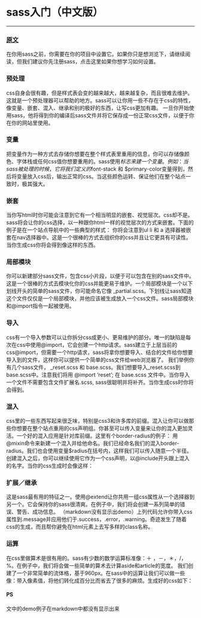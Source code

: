 # sass入门（中文版）

------

### [原文](http://sass.bootcss.com/docs/guide/)

在你用sass之前，你需要在你的项目中设置它。如果你只是想浏览下，请继续阅读，但我们建议你先注册sass，点击这里如果你想学习如何设置。

### 预处理
css自身会很有趣，但是样式表会变的越来越大，越来越复杂，而且很难去维护。这就是一个预处理器可以帮助的地方。sass可以让你用一些不存在于css的特性，像变量、嵌套、混入、继承和别的极好的东西，让写css更加有趣。
一旦你开始使用sass，他将得到你的编译后sass文件并将它保存成一份正常css文件，以便于你在你的网站里使用。

### 变量
把变量作为一种方式去存储你想要在整个样式表里重用的信息，你可以存储像颜色、字体栈或任何css值你想要重用的。sass使用$标志来建一个变量。例如：
当sass被处理的时候，它将我们定义的$font-stack 和 $primary-color变量得到，然后将变量放入css后，输出正常的css。当这些颜色运转、保证他们在整个站点一致时，极其强大。

### 嵌套
当你写html时你可能会注意到它有一个相当明显的嵌套、视觉层次。css却不是。sass将会让你的css选择，以一种跟你html一样的视觉层次的方式来嵌套。下面的例子是在一个站点导航中的一些典型的样式：
你将会注意到ul li 和 a 选择器被嵌套在nav选择器中。这是一个很棒的方式去组织你的css并且让它更具有可读性。当你生成css你将会得到像这样的东西。

### 局部模块
你可以新建部分sass文件，包含css小片段，以便于可以包含在别的sass文件中。这是一个很棒的方式去模块化你的css并能更易于维护。一个局部模块是一个以下划线开头的简单的sass文件，你可能命名它像 _partial.scss。下划线让sass知道这个文件仅仅是一个局部模块，并他应该被生成放入一个css文件。sass局部模块和@import指令一起被使用。

### 导入
css有一个导入参数可以让你拆分css成更小、更易维护的部分。唯一的缺陷是每次在css中使用@import，它会创建一个http请求。sass建立于上层当前的css@import，但需要一个http请求，sass将拿你想要导入、结合的文件给你想要导入到的文件，这样你可以提供一个简单的css文件给web浏览器了。
我们举例你有几个sass文件， _reset.scss 和 base.scss。我们想要导入_reset.scss到base.scss中。注意我们将用 @import ‘reset’; 在 base.scss 文件中。当你导入一个文件不需要包含文件扩展名.scss, sass很聪明并将补齐。当你生成css时你将会得到。

### 混入
css里的一些东西写起来很乏味，特别是css3和许多库的前缀。混入让你可以做那些你想要在整个站点重用的css声明组。你甚至可以传入变量来让你的混入更加灵活。一个好的混入应用是针对库前缀。这里有个border-radius的例子：
用@mixin命令来新建一个混入并给他命名。我们已经命名我们的混入border-radius。我们也会使用变量$radius在括号内，这样我们可以传入随意一个半径。创建混入之后，你可以继续使用它作为一个css声明，以@include开头跟上混入的名字。当你的css生成时会像这样：

### 扩展／继承
这是sass最有用的特征之一。使用@extend让你共用一组css属性从一个选择器到另一个。它会保持你的sass很清爽。在例子中，我们将会创建一系列简单的错误、警告、成功信息。
（markdown没有显示出demo）上列代码允许你带入css属性到.message并应用他们于.success，.error，.warning。奇迹发生了随着css的生成，而且帮你避免在html元素上去写多样的class名称。


### 运算
在css里做算术是很有用的。sass有少数的数学运算标准像：＋ ，－，＊，/，%。在例子中，我们将会做一些简单的算术去计算aside和article的宽度。
我们创建了一个非常简单的流体格，基于960px。在sass中的运算让我们可以做一些像：带入像素值，将他们转化成百分比而省去了很多的麻烦。生成好的css如下：


#### PS
文中的demo例子在markdown中都没有显示出来
